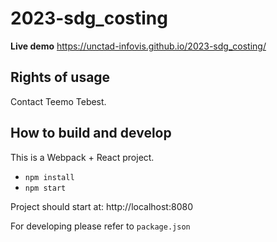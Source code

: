# 2023-sdg_costing

**Live demo** https://unctad-infovis.github.io/2023-sdg_costing/

## Rights of usage

Contact Teemo Tebest.

## How to build and develop

This is a Webpack + React project.

* `npm install`
* `npm start`

Project should start at: http://localhost:8080

For developing please refer to `package.json`